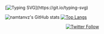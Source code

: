 <!-- Badges template - https://github.com/badges/shields -->

[![Typing SVG](https://readme-typing-svg.herokuapp.com?font=&color=1DA1F2&lines=Welcome+to+my+profile!)](https://git.io/typing-svg)

![namtanvz's GitHub stats](https://github-readme-stats.vercel.app/api?username=namtanvz&show_icons=false&theme=react&hide_title=true&custom_title=My-Github-Stats)
[![Top Langs](https://github-readme-stats.vercel.app/api/top-langs/?username=namtanvz&theme=react&hide_title=true&layout=compact&custom_title=My-Coding-Stats)](https://github.com/anuraghazra/github-readme-stats)

<p align="center">
    <a href="https://twitter.com/namtanvz">
        <img alt="Twitter Follow" src="https://img.shields.io/twitter/follow/namtanvz?color=%231DA1F2&label=twitter&logo=twitter&logoColor=%231DA1F2&style=for-the-badge">
    </a> 
</p>
   
   
   
   
